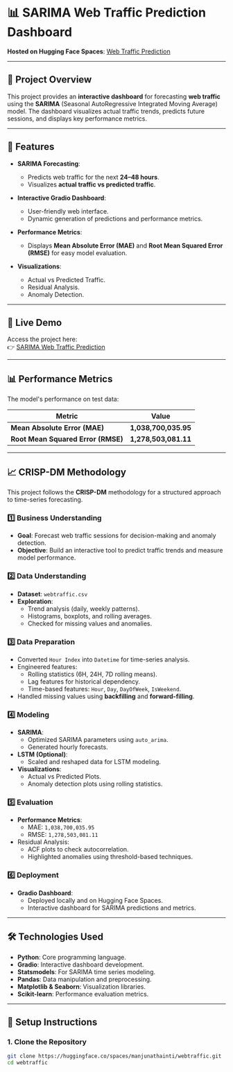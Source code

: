 # 📊 **SARIMA Web Traffic Prediction Dashboard**

**Hosted on Hugging Face Spaces**: [Web Traffic Prediction](https://huggingface.co/spaces/manjunathainti/webtraffic)

---

## 📜 **Project Overview**

This project provides an **interactive dashboard** for forecasting **web traffic** using the **SARIMA** (Seasonal AutoRegressive Integrated Moving Average) model. The dashboard visualizes actual traffic trends, predicts future sessions, and displays key performance metrics.

---

## 🌟 **Features**

- **SARIMA Forecasting**:
  - Predicts web traffic for the next **24–48 hours**.
  - Visualizes **actual traffic vs predicted traffic**.

- **Interactive Gradio Dashboard**:
  - User-friendly web interface.
  - Dynamic generation of predictions and performance metrics.

- **Performance Metrics**:
  - Displays **Mean Absolute Error (MAE)** and **Root Mean Squared Error (RMSE)** for easy model evaluation.

- **Visualizations**:
  - Actual vs Predicted Traffic.
  - Residual Analysis.
  - Anomaly Detection.

---

## 🚀 **Live Demo**

Access the project here:  
👉 [SARIMA Web Traffic Prediction](https://huggingface.co/spaces/manjunathainti/webtraffic)

---

## 📊 **Performance Metrics**

The model's performance on test data:

| **Metric**                   | **Value**           |
|-----------------------------|--------------------|
| **Mean Absolute Error (MAE)**| **1,038,700,035.95** |
| **Root Mean Squared Error (RMSE)** | **1,278,503,081.11** |

---

## 📈 **CRISP-DM Methodology**

This project follows the **CRISP-DM** methodology for a structured approach to time-series forecasting.

### 1️⃣ **Business Understanding**
   - **Goal**: Forecast web traffic sessions for decision-making and anomaly detection.
   - **Objective**: Build an interactive tool to predict traffic trends and measure model performance.

### 2️⃣ **Data Understanding**
   - **Dataset**: `webtraffic.csv`
   - **Exploration**:
     - Trend analysis (daily, weekly patterns).
     - Histograms, boxplots, and rolling averages.
     - Checked for missing values and anomalies.

### 3️⃣ **Data Preparation**
   - Converted `Hour Index` into `Datetime` for time-series analysis.
   - Engineered features:
     - Rolling statistics (6H, 24H, 7D rolling means).
     - Lag features for historical dependency.
     - Time-based features: `Hour`, `Day`, `DayOfWeek`, `IsWeekend`.
   - Handled missing values using **backfilling** and **forward-filling**.

### 4️⃣ **Modeling**
   - **SARIMA**:
     - Optimized SARIMA parameters using `auto_arima`.
     - Generated hourly forecasts.
   - **LSTM (Optional)**:
     - Scaled and reshaped data for LSTM modeling.
   - **Visualizations**:
     - Actual vs Predicted Plots.
     - Anomaly detection plots using rolling statistics.

### 5️⃣ **Evaluation**
   - **Performance Metrics**:
     - MAE: `1,038,700,035.95`
     - RMSE: `1,278,503,081.11`
   - Residual Analysis:
     - ACF plots to check autocorrelation.
     - Highlighted anomalies using threshold-based techniques.

### 6️⃣ **Deployment**
   - **Gradio Dashboard**:
     - Deployed locally and on Hugging Face Spaces.
     - Interactive dashboard for SARIMA predictions and metrics.

---

## 🛠️ **Technologies Used**

- **Python**: Core programming language.  
- **Gradio**: Interactive dashboard development.  
- **Statsmodels**: For SARIMA time series modeling.  
- **Pandas**: Data manipulation and preprocessing.  
- **Matplotlib & Seaborn**: Visualization libraries.  
- **Scikit-learn**: Performance evaluation metrics.  

---

## 🧰 **Setup Instructions**

### **1. Clone the Repository**
```bash
git clone https://huggingface.co/spaces/manjunathainti/webtraffic.git
cd webtraffic
